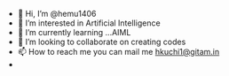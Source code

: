 - 👋 Hi, I’m @hemu1406
- 👀 I’m interested in Artificial Intelligence
- 🌱 I’m currently learning ...AIML
- 💞️ I’m looking to collaborate on creating codes
- 📫 How to reach me you can mail me hkuchi1@gitam.in
- 

<!---
hemu1406/hemu1406 is a ✨ special ✨ repository because its `README.md` (this file) appears on your GitHub profile.
You can click the Preview link to take a look at your changes.
--->
